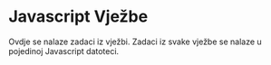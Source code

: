 # Javascript Vježbe

Ovdje se nalaze zadaci iz vježbi. Zadaci iz svake vježbe se nalaze u pojedinoj Javascript datoteci.
